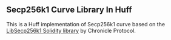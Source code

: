 ## Secp256k1 Curve Library In Huff

This is a Huff implementation of Secp256k1 curve based on the [LibSecp256k1 Solidity library](https://github.com/chronicleprotocol/scribe/blob/main/src/libs/LibSecp256k1.sol) by Chronicle Protocol.
